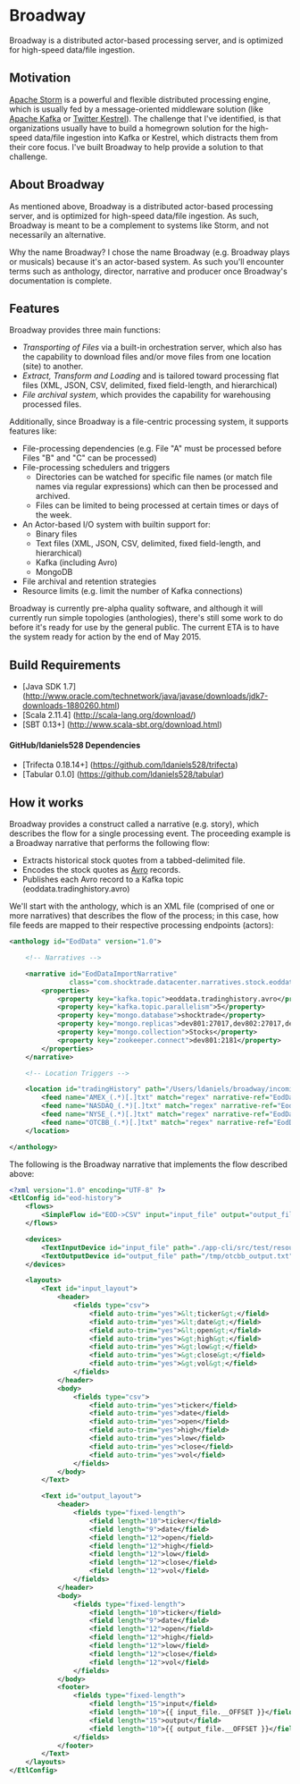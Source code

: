 Broadway
====
Broadway is a distributed actor-based processing server, and is optimized for high-speed data/file ingestion.

## Motivation

<a href="http://storm.apache.org/" target="new_window">Apache Storm</a> is a powerful and flexible distributed processing engine,
which is usually fed by a message-oriented middleware solution (like <a href="http://kafka.apache.org/" target="new_window">Apache Kafka</a>
or <a href="https://github.com/twitter/kestrel" target="new_window">Twitter Kestrel</a>). The challenge that I've identified,
is that organizations usually have to build a homegrown solution for the high-speed data/file ingestion into Kafka or Kestrel,
which distracts them from their core focus. I've built Broadway to help provide a solution to that challenge.

## About Broadway

As mentioned above, Broadway is a distributed actor-based processing server, and is optimized for high-speed data/file
ingestion. As such, Broadway is meant to be a complement to systems like Storm, and not necessarily an alternative.

Why the name Broadway? I chose the name Broadway (e.g. Broadway plays or musicals) because it's an actor-based system.
As such you'll encounter terms such as anthology, director, narrative and producer once Broadway's documentation is complete.

## Features

Broadway provides three main functions:

* *Transporting of Files* via a built-in orchestration server, which also has the capability to download files and/or move files from one location (site) to another.
* *Extract, Transform and Loading* and is tailored toward processing flat files (XML, JSON, CSV, delimited, fixed field-length, and hierarchical)
* *File archival system*, which provides the capability for warehousing processed files.

Additionally, since Broadway is a file-centric processing system, it supports features like:
* File-processing dependencies (e.g. File "A" must be processed before Files "B" and "C" can be processed)
* File-processing schedulers and triggers
  * Directories can be watched for specific file names (or match file names via regular expressions) which can then be processed and archived.
  * Files can be limited to being processed at certain times or days of the week.
* An Actor-based I/O system with builtin support for:
  * Binary files
  * Text files (XML, JSON, CSV, delimited, fixed field-length, and hierarchical)
  * Kafka (including Avro)
  * MongoDB
* File archival and retention strategies
* Resource limits (e.g. limit the number of Kafka connections)

Broadway is currently pre-alpha quality software, and although it will currently run simple topologies (anthologies), 
there's still some work to do before it's ready for use by the general public. The current ETA is to have the system 
ready for action by the end of May 2015.

## Build Requirements

* [Java SDK 1.7] (http://www.oracle.com/technetwork/java/javase/downloads/jdk7-downloads-1880260.html)
* [Scala 2.11.4] (http://scala-lang.org/download/)
* [SBT 0.13+] (http://www.scala-sbt.org/download.html)

#### GitHub/ldaniels528 Dependencies

* [Trifecta 0.18.14+] (https://github.com/ldaniels528/trifecta)
* [Tabular 0.1.0] (https://github.com/ldaniels528/tabular)

## How it works

Broadway provides a construct called a narrative (e.g. story), which describes the flow for a single processing event.
The proceeding example is a Broadway narrative that performs the following flow:

* Extracts historical stock quotes from a tabbed-delimited file.
* Encodes the stock quotes as <a href="http://avro.apache.org/" target="avro">Avro</a> records.
* Publishes each Avro record to a Kafka topic (eoddata.tradinghistory.avro)

We'll start with the anthology, which is an XML file (comprised of one or more narratives) that describes the flow of 
the process; in this case, how file feeds are mapped to their respective processing endpoints (actors):

```xml
<anthology id="EodData" version="1.0">

    <!-- Narratives -->

    <narrative id="EodDataImportNarrative"
               class="com.shocktrade.datacenter.narratives.stock.eoddata.EodDataImportNarrative">
        <properties>
            <property key="kafka.topic">eoddata.tradinghistory.avro</property>
            <property key="kafka.topic.parallelism">5</property>
            <property key="mongo.database">shocktrade</property>
            <property key="mongo.replicas">dev801:27017,dev802:27017,dev803:27017</property>
            <property key="mongo.collection">Stocks</property>
            <property key="zookeeper.connect">dev801:2181</property>
        </properties>
    </narrative>

    <!-- Location Triggers -->

    <location id="tradingHistory" path="/Users/ldaniels/broadway/incoming/tradingHistory">
        <feed name="AMEX_(.*)[.]txt" match="regex" narrative-ref="EodDataImportNarrative"/>
        <feed name="NASDAQ_(.*)[.]txt" match="regex" narrative-ref="EodDataImportNarrative"/>
        <feed name="NYSE_(.*)[.]txt" match="regex" narrative-ref="EodDataImportNarrative"/>
        <feed name="OTCBB_(.*)[.]txt" match="regex" narrative-ref="EodDataImportNarrative"/>
    </location>

</anthology>
```

The following is the Broadway narrative that implements the flow described above:

```xml
<?xml version="1.0" encoding="UTF-8" ?>
<EtlConfig id="eod-history">
    <flows>
        <SimpleFlow id="EOD->CSV" input="input_file" output="output_file"/>
    </flows>

    <devices>
        <TextInputDevice id="input_file" path="./app-cli/src/test/resources/files/OTCBB_20121217.txt" layout="input_layout"/>
        <TextOutputDevice id="output_file" path="/tmp/otcbb_output.txt" layout="output_layout"/>
    </devices>

    <layouts>
        <Text id="input_layout">
            <header>
                <fields type="csv">
                    <field auto-trim="yes">&lt;ticker&gt;</field>
                    <field auto-trim="yes">&lt;date&gt;</field>
                    <field auto-trim="yes">&lt;open&gt;</field>
                    <field auto-trim="yes">&gt;high&gt;</field>
                    <field auto-trim="yes">&gt;low&gt;</field>
                    <field auto-trim="yes">&gt;close&gt;</field>
                    <field auto-trim="yes">&gt;vol&gt;</field>
                </fields>
            </header>
            <body>
                <fields type="csv">
                    <field auto-trim="yes">ticker</field>
                    <field auto-trim="yes">date</field>
                    <field auto-trim="yes">open</field>
                    <field auto-trim="yes">high</field>
                    <field auto-trim="yes">low</field>
                    <field auto-trim="yes">close</field>
                    <field auto-trim="yes">vol</field>
                </fields>
            </body>
        </Text>

        <Text id="output_layout">
            <header>
                <fields type="fixed-length">
                    <field length="10">ticker</field>
                    <field length="9">date</field>
                    <field length="12">open</field>
                    <field length="12">high</field>
                    <field length="12">low</field>
                    <field length="12">close</field>
                    <field length="12">vol</field>
                </fields>
            </header>
            <body>
                <fields type="fixed-length">
                    <field length="10">ticker</field>
                    <field length="9">date</field>
                    <field length="12">open</field>
                    <field length="12">high</field>
                    <field length="12">low</field>
                    <field length="12">close</field>
                    <field length="12">vol</field>
                </fields>
            </body>
            <footer>
                <fields type="fixed-length">
                    <field length="15">input</field>
                    <field length="10">{{ input_file.__OFFSET }}</field>
                    <field length="15">output</field>
                    <field length="10">{{ output_file.__OFFSET }}</field>
                </fields>
            </footer>
        </Text>
    </layouts>
</EtlConfig>
```
